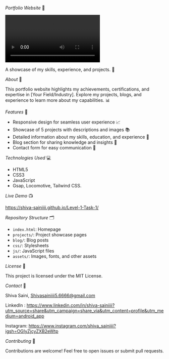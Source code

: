 *Portfolio Website* 📄

![Game LayOut](video.mp4)

A showcase of my skills, experience, and projects. 💼


*About* 🤝

This portfolio website highlights my achievements, certifications, and expertise in [Your Field/Industry]. Explore my projects, blogs, and experience to learn more about my capabilities. 📊


*Features* 🎯

- Responsive design for seamless user experience 📈
- Showcase of 5 projects with descriptions and images 📚
- Detailed information about my skills, education, and experience 📝
- Blog section for sharing knowledge and insights 📰
- Contact form for easy communication 📲


*Technologies Used* 💻

- HTML5
- CSS3
- JavaScript
- Gsap, Locomotive, Tailwind CSS.


*Live Demo* 📺

https://shiva-sainiiii.github.io/Level-1-Task-1/


*Repository Structure* 🗂

- `index.html`: Homepage
- `projects/`: Project showcase pages
- `blog/`: Blog posts
- `css/`: Stylesheets
- `js/`: JavaScript files
- `assets/`: Images, fonts, and other assets


*License* 📜

This project is licensed under the MIT License.


*Contact* 📲

Shiva Saini,
Shivasainiiii5.6666@gmail.com

LinkedIn : https://www.linkedin.com/in/shiva-sainiiii?utm_source=share&utm_campaign=share_via&utm_content=profile&utm_medium=android_app

Instagram: https://www.instagram.com/shiva_sainiiii?igsh=OGIyZjcyZXB2eWtp


*Contributing* 🤝

Contributions are welcome! Feel free to open issues or submit pull requests.

